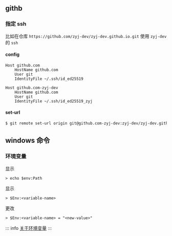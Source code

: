## githb

### 指定 ssh

比如在仓库 `https://github.com/zyj-dev/zyj-dev.github.io.git` 使用 `zyj-dev` 的 `ssh`

#### config

```
Host github.com
    HostName github.com
    User git
    IdentityFile ~/.ssh/id_ed25519

Host github.com-zyj-dev
    HostName github.com
    User git
    IdentityFile ~/.ssh/id_ed25519_zyj
```

#### set-url

```sh
$ git remote set-url origin git@github.com-zyj-dev:zyj-dev/zyj-dev.github.io.git
```

## windows 命令

### 环境变量

显示

```shell
> echo $env:Path
```

显示

```shell
> $Env:<variable-name>
```

更改

```shell
> $Env:<variable-name> = "<new-value>"
```

::: info
[关于环境变量](https://learn.microsoft.com/zh-cn/powershell/module/microsoft.powershell.core/about/about_environment_variables?view=powershell-7.4)
:::
